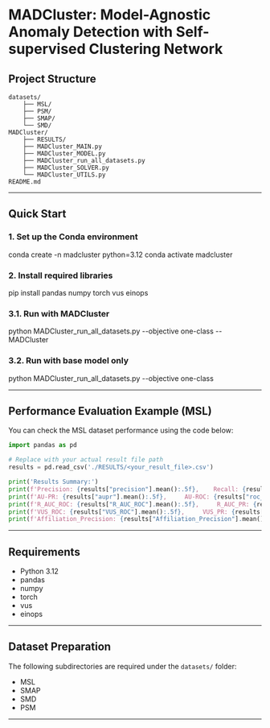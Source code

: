 # MADCluster: Model-Agnostic Anomaly Detection with Self-supervised Clustering Network

## Project Structure

```
datasets/
    ├── MSL/
    ├── PSM/
    ├── SMAP/
    └── SMD/
MADCluster/
    ├── RESULTS/
    ├── MADCluster_MAIN.py
    ├── MADCluster_MODEL.py
    ├── MADCluster_run_all_datasets.py
    ├── MADCluster_SOLVER.py
    └── MADCluster_UTILS.py
README.md
```

---

## Quick Start

### 1. Set up the Conda environment
conda create -n madcluster python=3.12
conda activate madcluster

### 2. Install required libraries
pip install pandas numpy torch vus einops

### 3.1. Run with MADCluster
python MADCluster_run_all_datasets.py --objective one-class --MADCluster

### 3.2. Run with base model only
python MADCluster_run_all_datasets.py --objective one-class

---

## Performance Evaluation Example (MSL)

You can check the MSL dataset performance using the code below:

```python
import pandas as pd

# Replace with your actual result file path
results = pd.read_csv('./RESULTS/<your_result_file>.csv')

print('Results Summary:')
print(f'Precision: {results["precision"].mean():.5f},    Recall: {results["recall"].mean():.5f},     F1: {results["f1_score"].mean():.5f}')
print(f'AU-PR: {results["aupr"].mean():.5f},     AU-ROC: {results["roc_auc"].mean():.5f}')
print(f'R_AUC_ROC: {results["R_AUC_ROC"].mean():.5f},     R_AUC_PR: {results["R_AUC_PR"].mean():.5f}')
print(f'VUS_ROC: {results["VUS_ROC"].mean():.5f},     VUS_PR: {results["VUS_PR"].mean():.5f}')
print(f'Affiliation_Precision: {results["Affiliation_Precision"].mean():.5f},     Affiliation_Recall: {results["Affiliation_Recall"].mean():.5f}')

```

---

## Requirements

- Python 3.12
- pandas
- numpy
- torch
- vus
- einops

---

## Dataset Preparation

The following subdirectories are required under the `datasets/` folder:
- MSL
- SMAP
- SMD
- PSM

---
